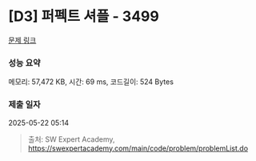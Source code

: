 # [D3] 퍼펙트 셔플 - 3499 

[문제 링크](https://swexpertacademy.com/main/code/problem/problemDetail.do?contestProbId=AWGsRbk6AQIDFAVW) 

### 성능 요약

메모리: 57,472 KB, 시간: 69 ms, 코드길이: 524 Bytes

### 제출 일자

2025-05-22 05:14



> 출처: SW Expert Academy, https://swexpertacademy.com/main/code/problem/problemList.do